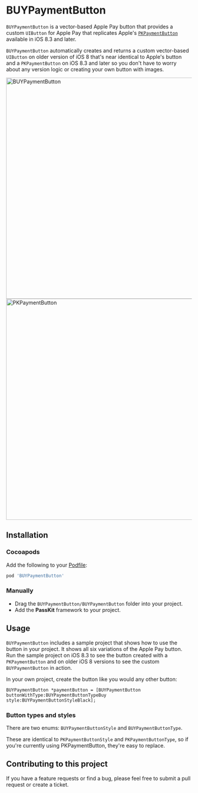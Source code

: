 # BUYPaymentButton

`BUYPaymentButton` is a vector-based Apple Pay button that provides a custom `UIButton` for Apple Pay that replicates Apple's [`PKPaymentButton`](https://developer.apple.com/library/ios/documentation/PassKit/Reference/PKPaymentButton_Class/index.html) available in iOS 8.3 and later.

`BUYPaymentButton` automatically creates and returns a custom vector-based `UIButton` on older version of iOS 8 that's near identical to Apple's button and a `PKPaymentButton` on iOS 8.3 and later so you don't have to worry about any version logic or creating your own button with images.

<img src="https://raw.github.com/Shopify/buypaymentbutton/master/BUYPaymentButton.png" height="600" alt="BUYPaymentButton"><img src="https://raw.github.com/Shopify/buypaymentbutton/master/PKPaymentButton.png" height="600" alt="PKPaymentButton">

## Installation

### Cocoapods

Add the following to your [Podfile](http://guides.cocoapods.org/using/using-cocoapods.html):

```ruby
pod 'BUYPaymentButton'
```

### Manually

* Drag the `BUYPaymentButton/BUYPaymentButton` folder into your project.
* Add the **PassKit** framework to your project.

## Usage

`BUYPaymentButton` includes a sample project that shows how to use the button in your project. It shows all six variations of the Apple Pay button. Run the sample project on iOS 8.3 to see the button created with a `PKPaymentButton` and on older iOS 8 versions to see the custom `BUYPaymentButton` in action.

In your own project, create the button like you would any other button:

```objc
BUYPaymentButton *paymentButton = [BUYPaymentButton buttonWithType:BUYPaymentButtonTypeBuy style:BUYPaymentButtonStyleBlack];
```

### Button types and styles

There are two enums: `BUYPaymentButtonStyle` and `BUYPaymentButtonType`. 

These are identical to `PKPaymentButtonStyle` and `PKPaymentButtonType`, so if you're currently using PKPaymentButton, they're easy to replace.

## Contributing to this project

If you have a feature requests or find a bug, please feel free to submit a pull request or create a ticket. 
